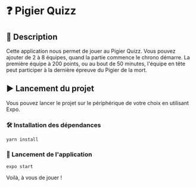 # ❓ Pigier Quizz

## 📄 Description

Cette application nous permet de jouer au Pigier Quizz. Vous pouvez ajouter de 2 à 8 équipes, quand la partie commence le chrono démarre. La première équipe à 200 points, ou au bout de 50 minutes, l'équipe en tête peut participer à la dernière épreuve du Pigier de la mort.

## ▶︎ Lancement du projet

Vous pouvez lancer le projet sur le périphérique de votre choix en utilisant Expo.

### 🛠 Installation des dépendances

`yarn install`

### 🔋 Lancement de l'application

`expo start`

Voilà, à vous de jouer !
